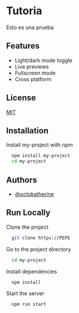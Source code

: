 # Tutoria
 Esto es una prueba

## Features

- Light/dark mode toggle
- Live previews
- Fullscreen mode
- Cross platform


## License

[MIT](https://choosealicense.com/licenses/mit/PEPE)


## Installation

Install my-project with npm

```bash
  npm install my-project
  cd my-project

```
    
## Authors

- [@octokatherine](https://www.github.com/octokatherine)


## Run Locally

Clone the project

```bash
  git clone https://PEPE
```

Go to the project directory

```bash
  cd my-project
```

Install dependencies

```bash
  npm install
```

Start the server

```bash
  npm run start
```
